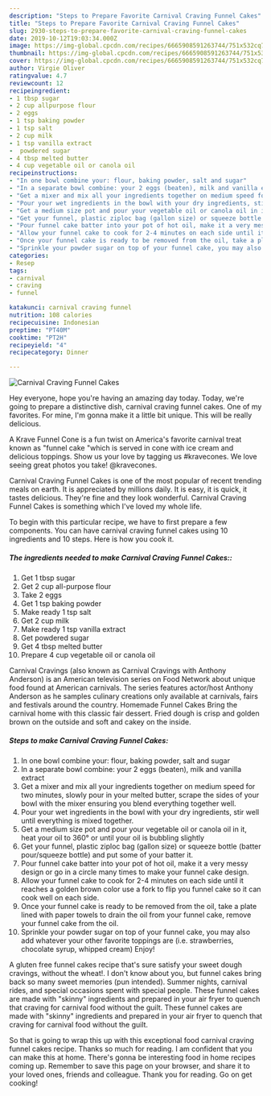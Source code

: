 ```yaml
---
description: "Steps to Prepare Favorite Carnival Craving Funnel Cakes"
title: "Steps to Prepare Favorite Carnival Craving Funnel Cakes"
slug: 2930-steps-to-prepare-favorite-carnival-craving-funnel-cakes
date: 2019-10-12T19:03:34.000Z
image: https://img-global.cpcdn.com/recipes/6665908591263744/751x532cq70/carnival-craving-funnel-cakes-recipe-main-photo.jpg
thumbnail: https://img-global.cpcdn.com/recipes/6665908591263744/751x532cq70/carnival-craving-funnel-cakes-recipe-main-photo.jpg
cover: https://img-global.cpcdn.com/recipes/6665908591263744/751x532cq70/carnival-craving-funnel-cakes-recipe-main-photo.jpg
author: Virgie Oliver
ratingvalue: 4.7
reviewcount: 12
recipeingredient:
- 1 tbsp sugar
- 2 cup allpurpose flour
- 2 eggs
- 1 tsp baking powder
- 1 tsp salt
- 2 cup milk
- 1 tsp vanilla extract
-  powdered sugar
- 4 tbsp melted butter
- 4 cup vegetable oil or canola oil
recipeinstructions:
- "In one bowl combine your: flour, baking powder, salt and sugar"
- "In a separate bowl combine: your 2 eggs (beaten), milk and vanilla extract"
- "Get a mixer and mix all your ingredients together on medium speed for two minutes, slowly pour in your melted butter, scrape the sides of your bowl with the mixer ensuring you blend everything together well."
- "Pour your wet ingredients in the bowl with your dry ingredients, stir well until everything is mixed together."
- "Get a medium size pot and pour your vegetable oil or canola oil in it, heat your oil to 360° or until your oil is bubbling slightly"
- "Get your funnel, plastic ziploc bag (gallon size) or squeeze bottle (batter pour/squeeze bottle) and put some of your batter it."
- "Pour funnel cake batter into your pot of hot oil, make it a very messy design or go in a circle many times to make your funnel cake design."
- "Allow your funnel cake to cook for 2-4 minutes on each side until it reaches a golden brown color use a fork to flip you funnel cake so it can cook well on each side."
- "Once your funnel cake is ready to be removed from the oil, take a plate lined with paper towels to drain the oil from your funnel cake, remove your funnel cake from the oil."
- "Sprinkle your powder sugar on top of your funnel cake, you may also add whatever your other favorite toppings are (i.e. strawberries, chocolate syrup, whipped cream) Enjoy!"
categories:
- Resep
tags:
- carnival
- craving
- funnel

katakunci: carnival craving funnel
nutrition: 108 calories
recipecuisine: Indonesian
preptime: "PT40M"
cooktime: "PT2H"
recipeyield: "4"
recipecategory: Dinner

---
```



![Carnival Craving Funnel Cakes](https://img-global.cpcdn.com/recipes/6665908591263744/751x532cq70/carnival-craving-funnel-cakes-recipe-main-photo.jpg)

Hey everyone, hope you're having an amazing day today. Today, we're going to prepare a distinctive dish, carnival craving funnel cakes. One of my favorites. For mine, I'm gonna make it a little bit unique. This will be really delicious.

A Krave Funnel Cone is a fun twist on America&#39;s favorite carnival treat known as &#34;funnel cake &#34;which is served in cone with ice cream and delicious toppings. Show us your love by tagging us #kravecones. We love seeing great photos you take! @kravecones.

Carnival Craving Funnel Cakes is one of the most popular of recent trending meals on earth. It is appreciated by millions daily. It is easy, it is quick, it tastes delicious. They're fine and they look wonderful. Carnival Craving Funnel Cakes is something which I've loved my whole life.


To begin with this particular recipe, we have to first prepare a few components. You can have carnival craving funnel cakes using 10 ingredients and 10 steps. Here is how you cook it.

##### The ingredients needed to make Carnival Craving Funnel Cakes::

1. Get 1 tbsp sugar
1. Get 2 cup all-purpose flour
1. Take 2 eggs
1. Get 1 tsp baking powder
1. Make ready 1 tsp salt
1. Get 2 cup milk
1. Make ready 1 tsp vanilla extract
1. Get  powdered sugar
1. Get 4 tbsp melted butter
1. Prepare 4 cup vegetable oil or canola oil


Carnival Cravings (also known as Carnival Cravings with Anthony Anderson) is an American television series on Food Network about unique food found at American carnivals. The series features actor/host Anthony Anderson as he samples culinary creations only available at carnivals, fairs and festivals around the country. Homemade Funnel Cakes Bring the carnival home with this classic fair dessert. Fried dough is crisp and golden brown on the outside and soft and cakey on the inside. 

##### Steps to make Carnival Craving Funnel Cakes:

1. In one bowl combine your: flour, baking powder, salt and sugar
1. In a separate bowl combine: your 2 eggs (beaten), milk and vanilla extract
1. Get a mixer and mix all your ingredients together on medium speed for two minutes, slowly pour in your melted butter, scrape the sides of your bowl with the mixer ensuring you blend everything together well.
1. Pour your wet ingredients in the bowl with your dry ingredients, stir well until everything is mixed together.
1. Get a medium size pot and pour your vegetable oil or canola oil in it, heat your oil to 360° or until your oil is bubbling slightly
1. Get your funnel, plastic ziploc bag (gallon size) or squeeze bottle (batter pour/squeeze bottle) and put some of your batter it.
1. Pour funnel cake batter into your pot of hot oil, make it a very messy design or go in a circle many times to make your funnel cake design.
1. Allow your funnel cake to cook for 2-4 minutes on each side until it reaches a golden brown color use a fork to flip you funnel cake so it can cook well on each side.
1. Once your funnel cake is ready to be removed from the oil, take a plate lined with paper towels to drain the oil from your funnel cake, remove your funnel cake from the oil.
1. Sprinkle your powder sugar on top of your funnel cake, you may also add whatever your other favorite toppings are (i.e. strawberries, chocolate syrup, whipped cream) Enjoy!


A gluten free funnel cakes recipe that&#39;s sure satisfy your sweet dough cravings, without the wheat!. I don&#39;t know about you, but funnel cakes bring back so many sweet memories (pun intended). Summer nights, carnival rides, and special occasions spent with special people. These funnel cakes are made with &#34;skinny&#34; ingredients and prepared in your air fryer to quench that craving for carnival food without the guilt. These funnel cakes are made with &#34;skinny&#34; ingredients and prepared in your air fryer to quench that craving for carnival food without the guilt. 

So that is going to wrap this up with this exceptional food carnival craving funnel cakes recipe. Thanks so much for reading. I am confident that you can make this at home. There's gonna be interesting food in home recipes coming up. Remember to save this page on your browser, and share it to your loved ones, friends and colleague. Thank you for reading. Go on get cooking!
